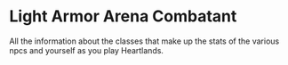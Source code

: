 # Light Armor Arena Combatant


All the information about the classes that make up the stats of the various npcs and yourself as you play Heartlands.